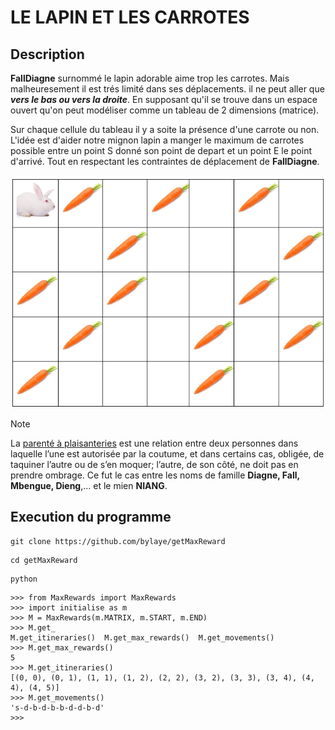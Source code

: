# LE LAPIN ET LES CARROTES

## Description
**FallDiagne** surnommé le lapin adorable aime trop les carrotes.
Mais malheuresement il est trés limité dans ses déplacements. il ne peut aller que **_vers le bas ou vers la droite_**. En supposant qu'il se trouve dans un espace ouvert qu'on peut modéliser comme un tableau de 2 dimensions (matrice).


Sur chaque cellule du tableau il y a soite la présence d'une carrote ou non. L'idée est d'aider notre mignon lapin a manger le maximum de carrotes possible entre un point S donné son point de depart et un point E le point d'arrivé. Tout en respectant les contraintes de déplacement de **FallDiagne**.

![Image Lapin Carrotes](images/img_lapin_carrote.png)

> [!NOTE]
> La [parenté à plaisanteries](https://www.cairn.info/revue-raisons-politiques-2004-1-page-157.htm) est une relation entre deux personnes dans laquelle l’une est autorisée par la coutume, et dans certains cas, obligée, de taquiner l’autre ou de s’en moquer; l’autre, de son côté, ne doit pas en prendre ombrage. Ce fut le cas entre les noms de famille **Diagne, Fall, Mbengue, Dieng**,... et le mien **NIANG**.

## Execution du programme
```
git clone https://github.com/bylaye/getMaxReward
```
```
cd getMaxReward
```

```
python
```
```
>>> from MaxRewards import MaxRewards
>>> import initialise as m
>>> M = MaxRewards(m.MATRIX, m.START, m.END)
>>> M.get_
M.get_itineraries()  M.get_max_rewards()  M.get_movements()    
>>> M.get_max_rewards()
5
>>> M.get_itineraries()
[(0, 0), (0, 1), (1, 1), (1, 2), (2, 2), (3, 2), (3, 3), (3, 4), (4, 4), (4, 5)]
>>> M.get_movements()
's-d-b-d-b-b-d-d-b-d'
>>> 
```
